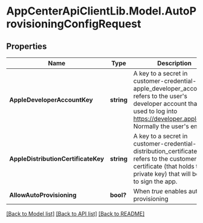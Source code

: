 # AppCenterApiClientLib.Model.AutoProvisioningConfigRequest
## Properties

Name | Type | Description | Notes
------------ | ------------- | ------------- | -------------
**AppleDeveloperAccountKey** | **string** | A key to a secret in customer-credential-store. apple_developer_account refers to the user&#x27;s developer account that is used to log into https://developer.apple.com. Normally the user&#x27;s email. | [optional] 
**AppleDistributionCertificateKey** | **string** | A key to a secret in customer-credential-store. distribution_certificate refers to the customer&#x27;s certificate (that holds the private key) that will be used to sign the app. | [optional] 
**AllowAutoProvisioning** | **bool?** | When *true* enables auto provisioning | [optional] 

[[Back to Model list]](../README.md#documentation-for-models) [[Back to API list]](../README.md#documentation-for-api-endpoints) [[Back to README]](../README.md)

